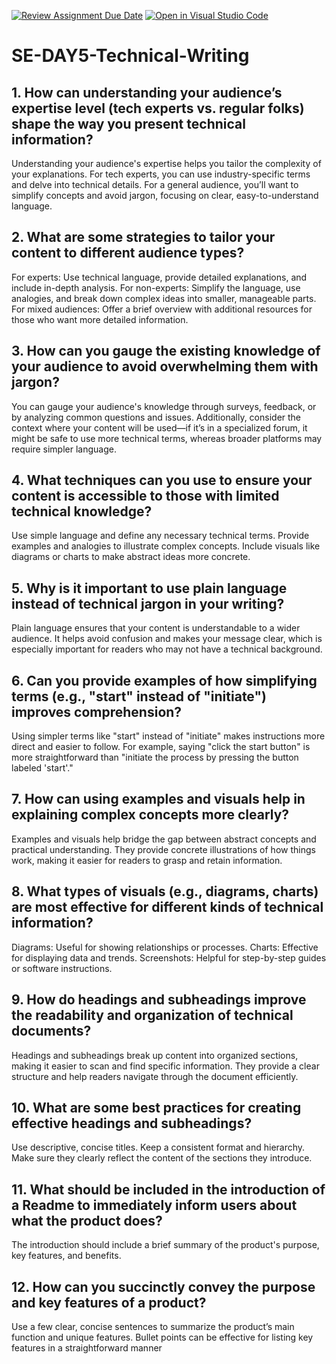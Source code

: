 [![Review Assignment Due Date](https://classroom.github.com/assets/deadline-readme-button-22041afd0340ce965d47ae6ef1cefeee28c7c493a6346c4f15d667ab976d596c.svg)](https://classroom.github.com/a/zsAR-pyY)
[![Open in Visual Studio Code](https://classroom.github.com/assets/open-in-vscode-2e0aaae1b6195c2367325f4f02e2d04e9abb55f0b24a779b69b11b9e10269abc.svg)](https://classroom.github.com/online_ide?assignment_repo_id=15770660&assignment_repo_type=AssignmentRepo)
# SE-DAY5-Technical-Writing
## 1. How can understanding your audience’s expertise level (tech experts vs. regular folks) shape the way you present technical information?
Understanding your audience's expertise helps you tailor the complexity of your explanations. For tech experts, you can use industry-specific terms and delve into technical details. For a general audience, you’ll want to simplify concepts and avoid jargon, focusing on clear, easy-to-understand language.

## 2. What are some strategies to tailor your content to different audience types?
For experts: Use technical language, provide detailed explanations, and include in-depth analysis.
For non-experts: Simplify the language, use analogies, and break down complex ideas into smaller, manageable parts.
For mixed audiences: Offer a brief overview with additional resources for those who want more detailed information.

## 3. How can you gauge the existing knowledge of your audience to avoid overwhelming them with jargon?
You can gauge your audience's knowledge through surveys, feedback, or by analyzing common questions and issues. Additionally, consider the context where your content will be used—if it’s in a specialized forum, it might be safe to use more technical terms, whereas broader platforms may require simpler language.

## 4. What techniques can you use to ensure your content is accessible to those with limited technical knowledge?
Use simple language and define any necessary technical terms.
Provide examples and analogies to illustrate complex concepts.
Include visuals like diagrams or charts to make abstract ideas more concrete.

## 5. Why is it important to use plain language instead of technical jargon in your writing?
Plain language ensures that your content is understandable to a wider audience. It helps avoid confusion and makes your message clear, which is especially important for readers who may not have a technical background.

## 6. Can you provide examples of how simplifying terms (e.g., "start" instead of "initiate") improves comprehension?
Using simpler terms like "start" instead of "initiate" makes instructions more direct and easier to follow. For example, saying "click the start button" is more straightforward than "initiate the process by pressing the button labeled 'start'."

## 7. How can using examples and visuals help in explaining complex concepts more clearly?
Examples and visuals help bridge the gap between abstract concepts and practical understanding. They provide concrete illustrations of how things work, making it easier for readers to grasp and retain information.

## 8. What types of visuals (e.g., diagrams, charts) are most effective for different kinds of technical information?
Diagrams: Useful for showing relationships or processes.
Charts: Effective for displaying data and trends.
Screenshots: Helpful for step-by-step guides or software instructions.

## 9. How do headings and subheadings improve the readability and organization of technical documents?
Headings and subheadings break up content into organized sections, making it easier to scan and find specific information. They provide a clear structure and help readers navigate through the document efficiently.

## 10. What are some best practices for creating effective headings and subheadings?
Use descriptive, concise titles.
Keep a consistent format and hierarchy.
Make sure they clearly reflect the content of the sections they introduce.

## 11. What should be included in the introduction of a Readme to immediately inform users about what the product does?
The introduction should include a brief summary of the product's purpose, key features, and benefits.

## 12. How can you succinctly convey the purpose and key features of a product?
Use a few clear, concise sentences to summarize the product’s main function and unique features. Bullet points can be effective for listing key features in a straightforward manner
